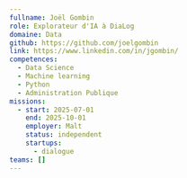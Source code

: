```yaml
---
fullname: Joël Gombin
role: Explorateur d'IA à DiaLog
domaine: Data
github: https://github.com/joelgombin
link: https://www.linkedin.com/in/jgombin/
competences:
  - Data Science
  - Machine learning
  - Python
  - Administration Publique
missions:
  - start: 2025-07-01
    end: 2025-10-01
    employer: Malt
    status: independent
    startups:
      - dialogue
teams: []
---
```

